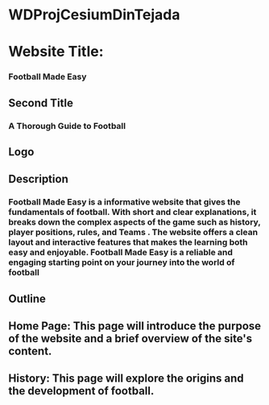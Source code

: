 # WDProjCesiumDinTejada

# Website Title: 
### Football Made Easy

## Second Title
### A Thorough Guide to Football

## Logo


## Description
### Football Made Easy is a informative website that gives the fundamentals of football. With short and clear explanations, it breaks down the complex aspects of the game such as history, player positions, rules, and Teams . The website offers a clean layout and interactive features that makes the learning both easy and enjoyable. Football Made Easy is a reliable and engaging starting point on your journey into the world of football

## Outline
## Home Page: This page will introduce the purpose of the website and a brief overview of the site's content.

## History: This page will explore the origins and the development of football. 



